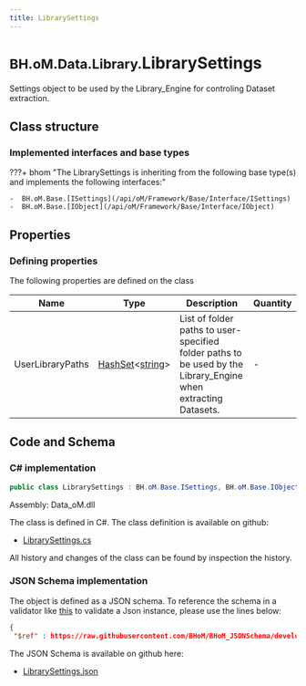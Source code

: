 ```yaml
---
title: LibrarySettings
---
```


# <small>BH.oM.Data.Library.</small>**LibrarySettings**

Settings object to be used by the Library_Engine for controling Dataset extraction.

## Class structure

### Implemented interfaces and base types

???+ bhom "The LibrarySettings is inheriting from the following base type(s) and implements the following interfaces:"

    -  BH.oM.Base.[ISettings](/api/oM/Framework/Base/Interface/ISettings)
    -  BH.oM.Base.[IObject](/api/oM/Framework/Base/Interface/IObject)


## Properties



### Defining properties

The following properties are defined on the class

| Name             | Type             | Description      | Quantity         |
|------------------|------------------|------------------|------------------|
| UserLibraryPaths | [HashSet](https://learn.microsoft.com/en-us/dotnet/api/System.Collections.Generic.HashSet-1?view=netstandard-2.0)&lt;[string](https://learn.microsoft.com/en-us/dotnet/api/System.String?view=netstandard-2.0)&gt; | List of folder paths to user-specified folder paths to be used by the Library_Engine when extracting Datasets. | - |


## Code and Schema

### C# implementation

``` C# title="C#"
public class LibrarySettings : BH.oM.Base.ISettings, BH.oM.Base.IObject
```

Assembly: Data_oM.dll

The class is defined in C#. The class definition is available on github:

- [LibrarySettings.cs](https://github.com/BHoM/BHoM/blob/develop/Data_oM/Library\LibrarySettings.cs)

All history and changes of the class can be found by inspection the history.
### JSON Schema implementation

The object is defined as a JSON schema. To reference the schema in a validator like [this](https://www.jsonschemavalidator.net/) to validate a Json instance, please use the lines below:

``` json title="JSON Schema"
{
 "$ref" : https://raw.githubusercontent.com/BHoM/BHoM_JSONSchema/develop/Data_oM/Library/LibrarySettings.json}
```

The JSON Schema is available on github here:

- [LibrarySettings.json](https://github.com/BHoM/BHoM_JSONSchema/blob/develop/Data_oM/Library/LibrarySettings.json)
